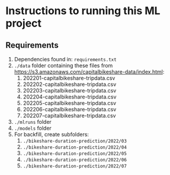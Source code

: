 # Instructions to running this ML project

## Requirements
1. Dependencies found in: ```requirements.txt```
2. ```./data``` folder containing these files from https://s3.amazonaws.com/capitalbikeshare-data/index.html: 
    1. 202201-capitalbikeshare-tripdata.csv
    2. 202202-capitalbikeshare-tripdata.csv
    3. 202203-capitalbikeshare-tripdata.csv
    4. 202204-capitalbikeshare-tripdata.csv
    5. 202205-capitalbikeshare-tripdata.csv
    6. 202206-capitalbikeshare-tripdata.csv
    7. 202207-capitalbikeshare-tripdata.csv
3. ```./mlruns``` folder
4. ```./models``` folder
5. For backfill, create subfolders:
    1. ```./bikeshare-duration-prediction/2022/03```
    2. ```./bikeshare-duration-prediction/2022/04```
    3. ```./bikeshare-duration-prediction/2022/05```
    4. ```./bikeshare-duration-prediction/2022/06```
    5. ```./bikeshare-duration-prediction/2022/07```